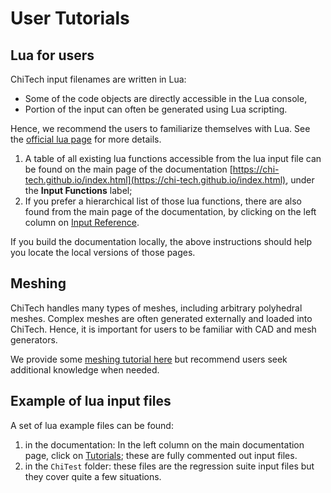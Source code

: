 # User Tutorials

## Lua for users

ChiTech input filenames are written in Lua: 
- Some of the code objects are directly accessible in the Lua console,
- Portion of the input can often be generated using Lua scripting.

Hence, we recommend the users to familiarize themselves with Lua. 
See the [official lua page](https://www.lua.org/) for more details.

1. A table of all existing lua functions accessible from the lua input file 
can be found on the main page of the documentation 
[https://chi-tech.github.io/index.html](https://chi-tech.github.io/index.html), 
under the **Input Functions** label;
2. If you prefer a hierarchical list of those lua functions, there are also found from the main page of the 
documentation, by clicking on the left column on [
Input Reference](https://chi-tech.github.io/modules.html).

If you build the documentation locally, the above instructions should 
help you locate the local versions of those pages.

## Meshing

ChiTech handles many types of meshes, including arbitrary polyhedral meshes. 
Complex meshes are often generated externally and loaded into ChiTech. 
Hence, it is important for users to be familiar with CAD and mesh generators.

We provide some [meshing tutorial here](https://chi-tech.github.io/d4/d25/_mesh_tutorials.html) 
but recommend users seek additional knowledge when needed.

## Example of lua input files
A set of lua example files can be found:
1. in the documentation: In the left column on the main documentation page, click
on [Tutorials](https://chi-tech.github.io/d8/d2d/_tutorial00.html); 
these are fully commented out input files. 
2. in the ```ChiTest``` folder: these files are the regression suite input files but 
they cover quite a few situations.
